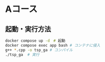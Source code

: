 # Aコース

## 起動・実行方法
```bash
docker compose up -d　# 起動
docker compose exec app bash # コンテナに侵入
g++ *.cpp -o tsp_ga # コンパイル
./tsp_ga  # 実行
```
